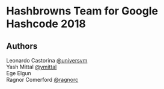 # Hashbrowns Team for Google Hashcode 2018


## Authors

Leonardo Castorina [@universvm](https://github.com/universvm/)   
Yash Mittal [@ymittal](https://github.com/ymittal/)   
Ege Elgun    
Ragnor Comerford [@ragnorc](https://github.com/ragnorc/)    
